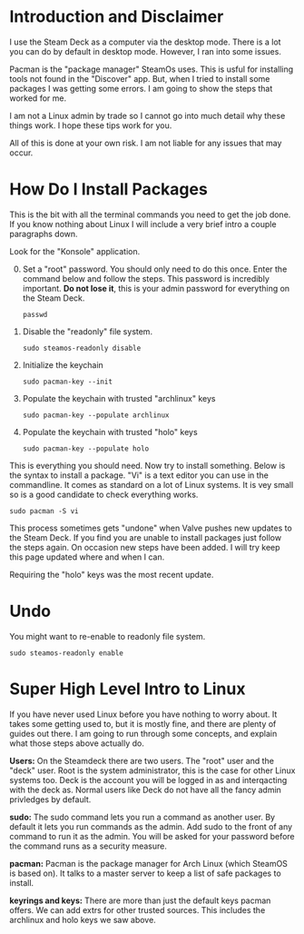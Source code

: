 # Introduction and Disclaimer

I use the Steam Deck as a computer via the desktop mode. There is a lot you can do by default in desktop mode. However, I ran into some issues. 

Pacman is the "package manager" SteamOs uses. This is usful for installing tools not found in the "Discover" app. But, when I tried to install some packages I was getting some errors. I am going to show the steps that worked for me.

I am not a Linux admin by trade so I cannot go into much detail why these things work. I hope these tips work for you.

All of this is done at your own risk. I am not liable for any issues that may occur. 

# How Do I Install Packages

This is the bit with all the terminal commands you need to get the job done. If you know nothing about Linux I will include a very brief intro a couple paragraphs down.

Look for the "Konsole" application. 

0. Set a "root" password. You should only need to do this once. Enter the command below and follow the steps. This password is incredibly important. **Do not lose it**, this is your admin password for everything on the Steam Deck.
   ```
   passwd
   ```

1. Disable the "readonly" file system.
   ```
   sudo steamos-readonly disable
   ```

2. Initialize the keychain
   ```
   sudo pacman-key --init
   ```

3. Populate the keychain with trusted "archlinux" keys
   ```
   sudo pacman-key --populate archlinux
   ```

4. Populate the keychain with trusted "holo" keys
   ```
   sudo pacman-key --populate holo
   ```

This is everything you should need. Now try to install something. Below is the syntax to install a package. "Vi" is a text editor you can use in the commandline. It comes as standard on a lot of Linux systems. It is vey small so is a good candidate to check everything works.
 
```
sudo pacman -S vi
```

This process sometimes gets "undone" when Valve pushes new updates to the Steam Deck. If you find you are unable to install packages just follow the steps again. On occasion new steps have been added. I will try keep this page updated where and when I can. 

Requiring the "holo" keys was the most recent update.

# Undo

You might want to re-enable to readonly file system. 
```
sudo steamos-readonly enable 
```

# Super High Level Intro to Linux

If you have never used Linux before you have nothing to worry about. It takes some getting used to, but it is mostly fine, and there are plenty of guides out there. I am going to run through some concepts, and explain what those steps above actually do. 

**Users:** On the Steamdeck there are two users. The "root" user and the "deck" user. Root is the system administrator, this is the case for other Linux systems too. Deck is the account you will be logged in as and interqacting with the deck as. Normal users like Deck do not have all the fancy admin privledges by default. 

**sudo:** The sudo command lets you run a command as another user. By default it lets you run commands as the admin. Add sudo to the front of any command to run it as the admin. You will be asked for your password before the command runs as a security measure. 

**pacman:** Pacman is the package manager for Arch Linux (which SteamOS is based on). It talks to a master server to keep a list of safe packages to install. 

**keyrings and keys:** There are more than just the default keys pacman offers. We can add extrs for other trusted sources. This includes the archlinux and holo keys we saw above. 





